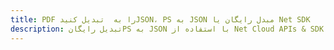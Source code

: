 ---title: PDF را به  تبدیل کنیدJSON، PS به JSON مبدل رایگان یا Net SDKdescription: تبدیل رایگانPS به JSON با استفاده از Net Cloud APIs & SDK همچنین اسناد PDF را در Cloud ایجاد، ویرایش و رندر کنید.---